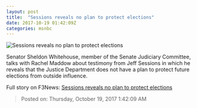 ```yaml
---
layout: post
title:  "Sessions reveals no plan to protect elections"
date: 2017-10-19 01:42:09Z
categories: msnbc
---
```


![Sessions reveals no plan to protect elections](https://media1.s-nbcnews.com/j/MSNBC/Components/Video/201710/2017-10-19T01-44-12-866Z--1280x720.video_1067x600.jpg)

Senator Sheldon Whitehouse, member of the Senate Judiciary Committee, talks with Rachel Maddow about testimony from Jeff Sessions in which he reveals that the Justice Department does not have a plan to protect future elections from outside influence.


Full story on F3News: [Sessions reveals no plan to protect elections](http://www.f3nws.com/n/H3JTXB)

> Posted on: Thursday, October 19, 2017 1:42:09 AM
